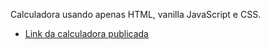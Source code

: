 Calculadora usando apenas HTML, vanilla JavaScript e CSS.

- [Link da calculadora publicada](https://github.com/vinaofernando/calculator-in-Vanilla-JS)
